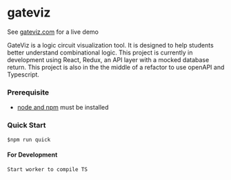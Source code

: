 # gateviz

See [gateviz.com](http://www.gateviz.com) for a live demo

GateViz is a logic circuit visualization tool. It is designed to help students better understand combinational logic. This project is currently in development using React, Redux, an API layer with a mocked database return. This project is also in the the middle of a refactor to use openAPI and Typescript.

### Prerequisite
- [node and npm](https://nodejs.org/en/download/) must be installed

### Quick Start
    $npm run quick

#### For Development
    Start worker to compile TS
